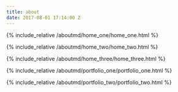 ```yaml
---
title: about
date: 2017-08-01 17:14:00 Z
---
```


{% include_relative /aboutmd/home_one/home_one.html %}

{% include_relative /aboutmd/home_two/home_two.html %}

{% include_relative /aboutmd/home_three/home_three.html %}

{% include_relative /aboutmd/portfolio_one/portfolio_one.html %}

{% include_relative /aboutmd/portfolio_two/portfolio_two.html %}